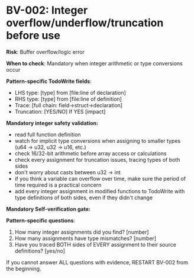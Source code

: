 # BV-002: Integer overflow/underflow/truncation before use

**Risk**: Buffer overflow/logic error

**When to check**: Mandatory when integer arithmetic or type conversions occur

**Pattern-specific TodoWrite fields**:
- LHS type: [type] from [file:line of declaration]
- RHS type: [type] from [file:line of definition]
- Trace: [full chain: field->struct->declaration]
- Truncation: [YES/NO] If YES [impact]

**Mandatory integer safety validation:**
- read full function definition
- watch for implicit type conversions when assigning to smaller types (u64 → u32, u32 → u16, etc.)
- check 16/32-bit arithmetic before array access or calculations
- check every assignment for truncation issues, tracing types of both sides
- don't worry about casts between u32 -> int
- if you think a variable can overflow over time, make sure the period of time required is a practical concern
- add every integer assignment in modified functions to TodoWrite with type definitions of both sides, even if they didn't change

**Mandatory Self-verification gate:**

**Pattern-specific questions**:
  1. How many integer assignments did you find? [number]
  2. How many assignments have type mismatches? [number]
  3. Have you traced BOTH sides of EVERY assignment to their source definitions? [yes/no]

If you cannot answer ALL questions with evidence, RESTART BV-002 from the beginning.
